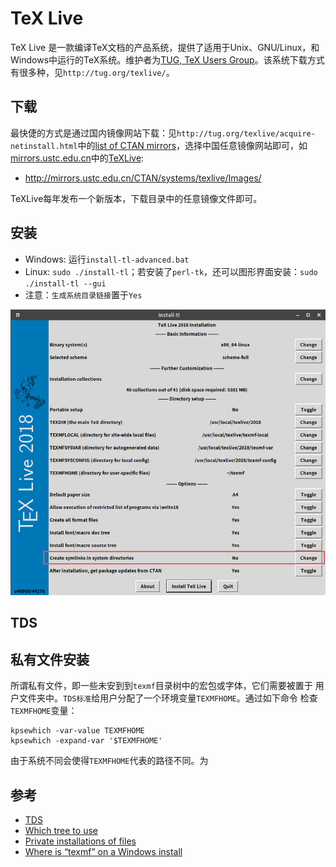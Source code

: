 # TeX Live

TeX Live 是一款编译TeX文档的产品系统，提供了适用于Unix、GNU/Linux，和Windows中运行的TeX系统。维护者为[TUG, TeX Users Group](tug.org)。该系统下载方式有很多种，见`http://tug.org/texlive/`。

## 下载
最快倢的方式是通过国内镜像网站下载：见`http://tug.org/texlive/acquire-netinstall.html`中的[list of CTAN mirrors](https://ctan.org/mirrors)，选择中国任意镜像网站即可，如[mirrors.ustc.edu.cn](http://mirrors.ustc.edu.cn/CTAN/)中的[TeXLive](http://mirrors.ustc.edu.cn/CTAN/systems/texlive/):

   - http://mirrors.ustc.edu.cn/CTAN/systems/texlive/Images/

TeXLive每年发布一个新版本，下载目录中的任意镜像文件即可。


## 安装

- Windows:  运行`install-tl-advanced.bat`
- Linux: `sudo ./install-tl`；若安装了`perl-tk`，还可以图形界面安装：`sudo ./install-tl --gui`
- 注意：`生成系统目录链接`置于`Yes`

![](./gui.jpg)

## TDS

## 私有文件安装

所谓私有文件，即一些未安到到`texmf`目录树中的宏包或字体，它们需要被置于
用户文件夹中。`TDS标准`给用户分配了一个环境变量`TEXMFHOME`。通过如下命令
检查`TEXMFHOME`变量：

```
kpsewhich -var-value TEXMFHOME
kpsewhich -expand-var '$TEXMFHOME'
```
由于系统不同会使得`TEXMFHOME`代表的路径不同。为


## 参考

- [TDS](https://texfaq.org/FAQ-what-TDS "ydw")
- [Which tree to use](https://texfaq.org/FAQ-what-TDS)
- [Private installations of files](https://texfaq.org/FAQ-privinst)
- [Where is “texmf” on a Windows install](https://tex.stackexchange.com/questions/12701/where-is-texmf-on-a-windows-install)